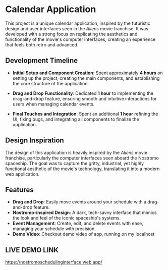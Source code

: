 # Calendar Application

This project is a unique calendar application, inspired by the futuristic design and user interfaces seen in the *Aliens* movie franchise. It was developed with a strong focus on replicating the aesthetics and functionality of the movie's computer interfaces, creating an experience that feels both retro and advanced.

## Development Timeline

- **Initial Setup and Component Creation**: Spent approximately **4 hours** on setting up the project, creating the main components, and establishing the core structure of the application.

- **Drag and Drop Functionality**: Dedicated **1 hour** to implementing the drag-and-drop feature, ensuring smooth and intuitive interactions for users when managing calendar events.

- **Final Touches and Integration**: Spent an additional **1 hour** refining the UI, fixing bugs, and integrating all components to finalize the application.

## Design Inspiration

The design of this application is heavily inspired by the *Aliens* movie franchise, particularly the computer interfaces seen aboard the Nostromo spaceship. The goal was to capture the gritty, industrial, yet highly functional aesthetic of the movie's technology, translating it into a modern web application.

## Features

- **Drag and Drop**: Easily move events around your schedule with a drag-and-drop feature.
- **Nostromo-inspired Design**: A dark, tech-savvy interface that mimics the look and feel of the iconic spaceship's systems.
- **Event Management**: Create, edit, and delete events with ease, managing your schedule with precision.
- **Demo Video**: Checkout demo video of app, running on my localhost

## LIVE DEMO LINK
https://nostromoschedulinginterface.web.app/
